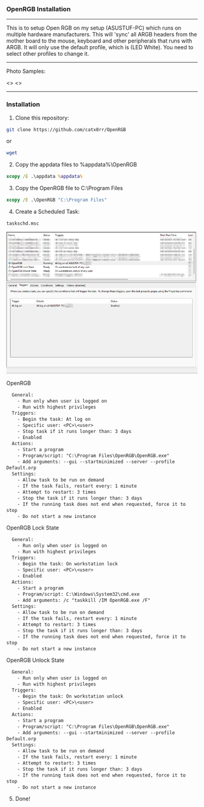 ### OpenRGB Installation

---

This is to setup Open RGB on my setup (ASUSTUF-PC) which runs on multiple hardware manufacturers. This will 'sync' all ARGB headers from the mother board to the mouse, keyboard and other peripherals that runs with ARGB. It will only use the default profile, which is (LED White). You need to select other profiles to change it.

---

Photo Samples:

<> <>

---

### Installation

1. Clone this repository:

```sh
git clone https://github.com/catx0rr/OpenRGB
```

or 

```powershell
wget 
```

2. Copy the appdata files to %appdata%\OpenRGB

```cmd
xcopy /E .\appdata %appdata%
```

3. Copy the OpenRGB file to C:\Program Files

```cmd
xcopy /E .\OpenRGB "C:\Program Files"
```

4. Create a Scheduled Task:

```cmd
taskschd.msc
```

![task scheduler](https://github.com/catx0rr/OpenRGB/blob/master/images/task.png)

OpenRGB
```
  General:
    - Run only when user is logged on
    - Run with highest privileges
  Triggers:
    - Begin the task: At log on
    - Specific user: <PC>\<user>
    - Stop task if it runs longer than: 3 days
    - Enabled
  Actions:
    - Start a program
    - Program/script: "C:\Program Files\OpenRGB\OpenRGB.exe"
    - Add arguments: --gui --startminimized --server --profile Default.orp
  Settings:
    - Allow task to be run on demand
    - If the task fails, restart every: 1 minute
    - Attempt to restart: 3 times
    - Stop the task if it runs longer than: 3 days
    - If the running task does not end when requested, force it to stop
    - Do not start a new instance
```

OpenRGB Lock State
```
  General:
    - Run only when user is logged on
    - Run with highest privileges
  Triggers:
    - Begin the task: On workstation lock
    - Specific user: <PC>\<user>
    - Enabled
  Actions:
    - Start a program
    - Program/script: C:\Windows\System32\cmd.exe
    - Add arguments: /c "taskkill /IM OpenRGB.exe /F"
  Settings:
    - Allow task to be run on demand
    - If the task fails, restart every: 1 minute
    - Attempt to restart: 3 times
    - Stop the task if it runs longer than: 3 days
    - If the running task does not end when requested, force it to stop
    - Do not start a new instance
```

OpenRGB Unlock State
```
  General:
    - Run only when user is logged on
    - Run with highest privileges
  Triggers:
    - Begin the task: On workstation unlock
    - Specific user: <PC>\<user>
    - Enabled
  Actions:
    - Start a program
    - Program/script: "C:\Program Files\OpenRGB\OpenRGB.exe"
    - Add arguments: --gui --startminimized --server --profile Default.orp
  Settings:
    - Allow task to be run on demand
    - If the task fails, restart every: 1 minute
    - Attempt to restart: 3 times
    - Stop the task if it runs longer than: 3 days
    - If the running task does not end when requested, force it to stop
    - Do not start a new instance
```


5. Done!
